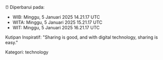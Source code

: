 ⏰ Diperbarui pada:
- WIB: Minggu, 5 Januari 2025 14.21.17 UTC
- WITA: Minggu, 5 Januari 2025 15.21.17 UTC
- WIT: Minggu, 5 Januari 2025 16.21.17 UTC

Kutipan Inspiratif:
"Sharing is good, and with digital technology, sharing is easy."


Kategori: technology

